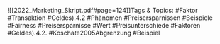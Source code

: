 
![[2022_Marketing_Skript.pdf#page=124]]Tags & Topics:
   #Faktor
   #Transaktion
   #Geldes).4.2
   #Phänomen
   #Preisersparnissen
   #Beispiele
   #Fairness
   #Preisersparnisse
   #Wert
   #Preisunterschiede
   #Faktoren
   #Geldes).4.2.
   #Koschate2005Abgrenzung
   #Beispiel